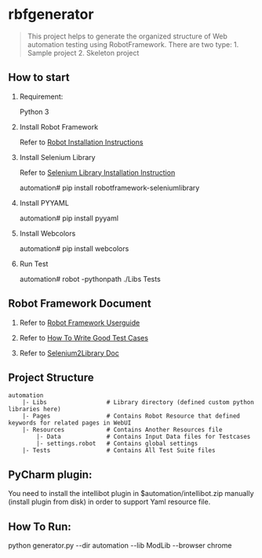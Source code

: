 # rbfgenerator

> This project helps to generate the organized structure of Web automation testing using RobotFramework. There are two type: 1. Sample project 2. Skeleton project

## How to start

1. Requirement:

    Python 3

1. Install Robot Framework

    Refer to [Robot Installation Instructions](https://github.com/robotframework/robotframework/blob/master/INSTALL.rst)

2. Install Selenium Library

    Refer to [Selenium Library Installation Instruction](https://github.com/robotframework/Selenium2Library)


    automation#  pip install robotframework-seleniumlibrary


3. Install PYYAML


    automation#  pip install pyyaml


4. Install Webcolors

    automation#  pip install webcolors


5. Run Test

    automation#  robot -pythonpath ./Libs Tests


## Robot Framework Document


1. Refer to [Robot Framework Userguide](https://github.com/robotframework/robotframework/tree/master/doc/userguide/src)

2. Refer to [How To Write Good Test Cases](https://github.com/robotframework/HowToWriteGoodTestCases/blob/master/HowToWriteGoodTestCases.rst)

3. Refer to [Selenium2Library Doc](http://robotframework.org/Selenium2Library/Selenium2Library.html)

## Project Structure

    automation
        |- Libs                 # Library directory (defined custom python libraries here)
        |- Pages                # Contains Robot Resource that defined keywords for related pages in WebUI
        |- Resources            # Contains Another Resources file
            |- Data             # Contains Input Data files for Testcases
            |- settings.robot   # Contains global settings
        |- Tests                # Contains All Test Suite files


## PyCharm plugin:

You need to install the intellibot plugin in $automation/intellibot.zip manually (install plugin from disk) in order to support Yaml resource file.

## How To Run:

python generator.py --dir automation --lib ModLib  --browser chrome
